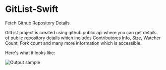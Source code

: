 # GitList-Swift
Fetch Github Repository Details

GitList project is created using github public api where you can get details of public repository details which includes
Contributores Info, Size, Watcher Count, Fork count and many more information which is accessible.

Here's what it looks like:

![Output sample](https://github.com/anilg0403/GitList-Swift/blob/main/GitListAppDemo.gif)


